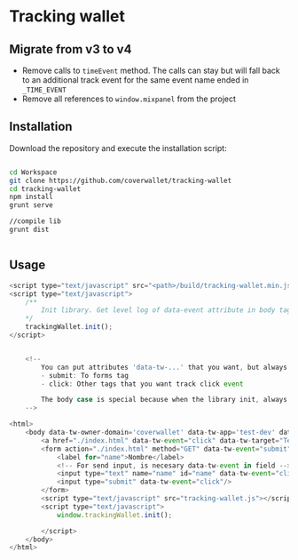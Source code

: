 Tracking wallet
========================

Migrate from v3 to v4
--------------
- Remove calls to `timeEvent` method. The calls can stay but will fall back to an additional track event for the same event name ended in `_TIME_EVENT`
- Remove all references to `window.mixpanel` from the project

Installation
--------------

Download the repository and execute the installation script:

````bash

cd Workspace
git clone https://github.com/coverwallet/tracking-wallet
cd tracking-wallet
npm install
grunt serve

//compile lib
grunt dist



````
Usage
--------------

````javascript
<script type="text/javascript" src="<path>/build/tracking-wallet.min.js"></script>
<script type="text/javascript">
    /**
        Init library. Get level log of data-event attribute in body tag. If data-env is different of production, log is debug
    */
    trackingWallet.init();
</script>


    <!--
        You can put attributes 'data-tw-...' that you want, but always it starts with data-tw- and always you must put 'data-tw-event=<click or submit>]' in the element that you want track.
        - submit: To forms tag
        - click: Other tags that you want track click event

        The body case is special because when the library init, always send a 'page view' event with the data put in the body tag. In this case is not necessary the data 'data-tw-event'
    -->

<html>
    <body data-tw-owner-domain='coverwallet' data-tw-app='test-dev' data-tw-page="testPage" data-tw-section="Home section" data-env="development">
        <a href="./index.html" data-tw-event="click" data-tw-target="Test page" data-tw-section="header">Test</a>
        <form action="./index.html" method="GET" data-tw-event="submit" data-tw-name="pedirNombre">
            <label for="name">Nombre</label>
            <!-- For send input, is necesary data-tw-event in field -->
            <input type="text" name="name" id="name" data-tw-event="click" data-tw-name="name">
            <input type="submit" data-tw-event="click"/>
        </form>
        <script type="text/javascript" src="tracking-wallet.js"></script>
        <script type="text/javascript">
            window.trackingWallet.init();

        </script>
    </body>
</html>
````

